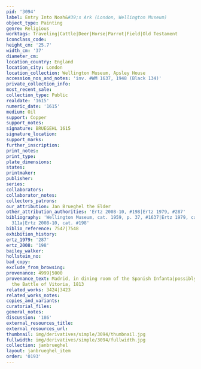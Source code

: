 ```yaml
---
pid: '3094'
label: Entry Into Noah&#39;s Ark (London, Wellington Museum)
object_type: Painting
genre: Religious
worktags: Traveling|Cattle|Deer|Horse|Parrot|Field|Old Testament
iconclass_code:
height_cm: '25.7'
width_cm: '37'
diameter_cm:
location_country: England
location_city: London
location_collection: Wellington Museum, Apsley House
accession_nos_and_notes: 'inv. #WM 1637, 1948 (Black 134)'
private_collection_info:
most_recent_sale:
collection_type: Public
realdate: '1615'
numeric_date: '1615'
medium: Oil
support: Copper
support_notes:
signature: BRUEGEHL 1615
signature_location:
support_marks:
further_inscription:
print_notes:
print_type:
plate_dimensions:
states:
printmaker:
publisher:
series:
collaborators:
collaborator_notes:
collectors_patrons:
our_attribution: Jan Brueghel the Elder
other_attribution_authorities: 'Ertz 2008-10, #198|Ertz 1979, #287'
bibliography: 'Wellington Museum, cat. 1959, p. 37, #1637|Ertz 1979, cat. #287, fig.
  311a|Ertz 2008-10, cat. #198'
biblio_reference: 7547|7548
exhibition_history:
ertz_1979: '287'
ertz_2008: '198'
bailey_walker:
hollstein_no:
bad_copy:
exclude_from_browsing:
provenance: 4999|5000
provenance_text: Madrid, in dining room of the Spanish Infanta|possibly acquired at
  the Battle of Vitoria, 1813
related_works: 3424|3423
related_works_notes:
copies_and_variants:
curatorial_files:
general_notes:
discussion: '186'
external_resources_title:
external_resources_url:
thumbnail: img/derivatives/simple/3094/thumbnail.jpg
fullwidth: img/derivatives/simple/3094/fullwidth.jpg
collection: janbrueghel
layout: janbrueghel_item
order: '0193'
---
```


